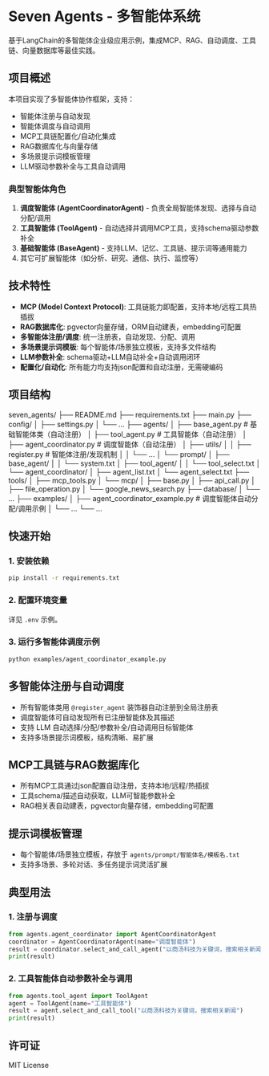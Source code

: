 # Seven Agents - 多智能体系统

基于LangChain的多智能体企业级应用示例，集成MCP、RAG、自动调度、工具链、向量数据库等最佳实践。

## 项目概述

本项目实现了多智能体协作框架，支持：
- 智能体注册与自动发现
- 智能体调度与自动调用
- MCP工具链配置化/自动化集成
- RAG数据库化与向量存储
- 多场景提示词模板管理
- LLM驱动参数补全与工具自动调用

### 典型智能体角色

1. **调度智能体 (AgentCoordinatorAgent)** - 负责全局智能体发现、选择与自动分配/调用
2. **工具智能体 (ToolAgent)** - 自动选择并调用MCP工具，支持schema驱动参数补全
3. **基础智能体 (BaseAgent)** - 支持LLM、记忆、工具链、提示词等通用能力
4. 其它可扩展智能体（如分析、研究、通信、执行、监控等）

## 技术特性

- **MCP (Model Context Protocol)**: 工具链能力即配置，支持本地/远程工具热插拔
- **RAG数据库化**: pgvector向量存储，ORM自动建表，embedding可配置
- **多智能体注册/调度**: 统一注册表，自动发现、分配、调用
- **多场景提示词模板**: 每个智能体/场景独立模板，支持多文件结构
- **LLM参数补全**: schema驱动+LLM自动补全+自动调用闭环
- **配置化/自动化**: 所有能力均支持json配置和自动注册，无需硬编码

## 项目结构
seven_agents/
├── README.md
├── requirements.txt
├── main.py
├── config/
│   ├── settings.py
│   └── ...
├── agents/
│   ├── base_agent.py         # 基础智能体类（自动注册）
│   ├── tool_agent.py         # 工具智能体（自动注册）
│   ├── agent_coordinator.py  # 调度智能体（自动注册）
│   ├── utils/
│   │   ├── register.py       # 智能体注册/发现机制
│   │   └── ...
│   └── prompt/
│       ├── base_agent/
│       │   └── system.txt
│       ├── tool_agent/
│       │   └── tool_select.txt
│       └── agent_coordinator/
│           ├── agent_list.txt
│           └── agent_select.txt
├── tools/
│   ├── mcp_tools.py
│   └── mcp/
│       ├── base.py
│       ├── api_call.py
│       ├── file_operation.py
│       └── google_news_search.py
├── database/
│   └── ...
├── examples/
│   ├── agent_coordinator_example.py # 调度智能体自动分配/调用示例
│   └── ...
└── ...

## 快速开始

### 1. 安装依赖
```bash
pip install -r requirements.txt
```

### 2. 配置环境变量
详见 `.env` 示例。

### 3. 运行多智能体调度示例
```bash
python examples/agent_coordinator_example.py
```

## 多智能体注册与自动调度

- 所有智能体类用 `@register_agent` 装饰器自动注册到全局注册表
- 调度智能体可自动发现所有已注册智能体及其描述
- 支持 LLM 自动选择/分配/参数补全/自动调用目标智能体
- 支持多场景提示词模板，结构清晰、易扩展

## MCP工具链与RAG数据库化

- 所有MCP工具通过json配置自动注册，支持本地/远程/热插拔
- 工具schema/描述自动获取，LLM可智能参数补全
- RAG相关表自动建表，pgvector向量存储，embedding可配置

## 提示词模板管理

- 每个智能体/场景独立模板，存放于 `agents/prompt/智能体名/模板名.txt`
- 支持多场景、多轮对话、多任务提示词灵活扩展

## 典型用法

### 1. 注册与调度
```python
from agents.agent_coordinator import AgentCoordinatorAgent
coordinator = AgentCoordinatorAgent(name="调度智能体")
result = coordinator.select_and_call_agent("以商汤科技为关键词，搜索相关新闻")
print(result)
```

### 2. 工具智能体自动参数补全与调用
```python
from agents.tool_agent import ToolAgent
agent = ToolAgent(name="工具智能体")
result = agent.select_and_call_tool("以商汤科技为关键词，搜索相关新闻")
print(result)
```

## 许可证
MIT License